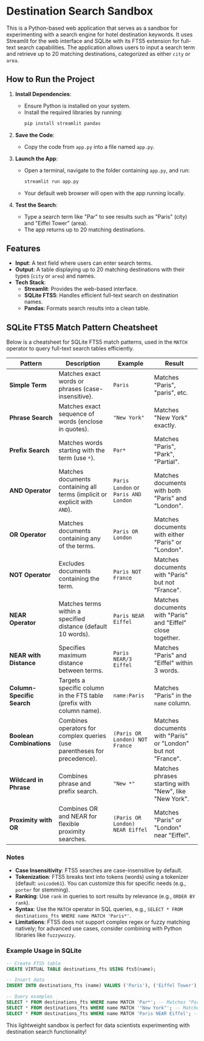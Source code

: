 # Destination Search Sandbox

This is a Python-based web application that serves as a sandbox for experimenting with a search engine for hotel destination keywords. It uses Streamlit for the web interface and SQLite with its FTS5 extension for full-text search capabilities. The application allows users to input a search term and retrieve up to 20 matching destinations, categorized as either `city` or `area`.

## How to Run the Project

1. **Install Dependencies**:
   - Ensure Python is installed on your system.
   - Install the required libraries by running:
     ```bash
     pip install streamlit pandas
     ```

2. **Save the Code**:
   - Copy the code from `app.py` into a file named `app.py`.

3. **Launch the App**:
   - Open a terminal, navigate to the folder containing `app.py`, and run:
     ```bash
     streamlit run app.py
     ```
   - Your default web browser will open with the app running locally.

4. **Test the Search**:
   - Type a search term like "Par" to see results such as "Paris" (city) and "Eiffel Tower" (area).
   - The app returns up to 20 matching destinations.

## Features

- **Input**: A text field where users can enter search terms.
- **Output**: A table displaying up to 20 matching destinations with their types (`city` or `area`) and names.
- **Tech Stack**:
  - **Streamlit**: Provides the web-based interface.
  - **SQLite FTS5**: Handles efficient full-text search on destination names.
  - **Pandas**: Formats search results into a clean table.

## SQLite FTS5 Match Pattern Cheatsheet

Below is a cheatsheet for SQLite FTS5 match patterns, used in the `MATCH` operator to query full-text search tables efficiently.

| **Pattern**                 | **Description**                                                                 | **Example**                              | **Result**                                      |
|-----------------------------|--------------------------------------------------------------------------------|------------------------------------------|------------------------------------------------|
| **Simple Term**             | Matches exact words or phrases (case-insensitive).                             | `Paris`                                  | Matches "Paris", "paris", etc.                 |
| **Phrase Search**           | Matches exact sequence of words (enclose in quotes).                           | `"New York"`                             | Matches "New York" exactly.                    |
| **Prefix Search**           | Matches words starting with the term (use `*`).                                | `Par*`                                   | Matches "Paris", "Park", "Partial".            |
| **AND Operator**            | Matches documents containing all terms (implicit or explicit with `AND`).       | `Paris London` or `Paris AND London`     | Matches documents with both "Paris" and "London". |
| **OR Operator**             | Matches documents containing any of the terms.                                 | `Paris OR London`                        | Matches documents with either "Paris" or "London". |
| **NOT Operator**            | Excludes documents containing the term.                                        | `Paris NOT France`                       | Matches documents with "Paris" but not "France". |
| **NEAR Operator**           | Matches terms within a specified distance (default 10 words).                   | `Paris NEAR Eiffel`                      | Matches documents with "Paris" and "Eiffel" close together. |
| **NEAR with Distance**      | Specifies maximum distance between terms.                                      | `Paris NEAR/3 Eiffel`                    | Matches "Paris" and "Eiffel" within 3 words.   |
| **Column-Specific Search**  | Targets a specific column in the FTS table (prefix with column name).          | `name:Paris`                             | Matches "Paris" in the `name` column.          |
| **Boolean Combinations**    | Combines operators for complex queries (use parentheses for precedence).       | `(Paris OR London) NOT France`           | Matches documents with "Paris" or "London" but not "France". |
| **Wildcard in Phrase**      | Combines phrase and prefix search.                                             | `"New *"`                                | Matches phrases starting with "New", like "New York". |
| **Proximity with OR**       | Combines OR and NEAR for flexible proximity searches.                          | `(Paris OR London) NEAR Eiffel`          | Matches "Paris" or "London" near "Eiffel".     |

### Notes
- **Case Insensitivity**: FTS5 searches are case-insensitive by default.
- **Tokenization**: FTS5 breaks text into tokens (words) using a tokenizer (default: `unicode61`). You can customize this for specific needs (e.g., `porter` for stemming).
- **Ranking**: Use `rank` in queries to sort results by relevance (e.g., `ORDER BY rank`).
- **Syntax**: Use the `MATCH` operator in SQL queries, e.g., `SELECT * FROM destinations_fts WHERE name MATCH 'Paris*'`.
- **Limitations**: FTS5 does not support complex regex or fuzzy matching natively; for advanced use cases, consider combining with Python libraries like `fuzzywuzzy`.

### Example Usage in SQLite
```sql
-- Create FTS5 table
CREATE VIRTUAL TABLE destinations_fts USING fts5(name);

-- Insert data
INSERT INTO destinations_fts (name) VALUES ('Paris'), ('Eiffel Tower'), ('New York');

-- Query examples
SELECT * FROM destinations_fts WHERE name MATCH 'Par*'; -- Matches "Paris"
SELECT * FROM destinations_fts WHERE name MATCH '"New York"'; -- Matches exact phrase
SELECT * FROM destinations_fts WHERE name MATCH 'Paris NEAR Eiffel'; -- Matches proximity
```

This lightweight sandbox is perfect for data scientists experimenting with destination search functionality!
